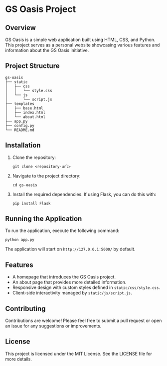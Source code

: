 # GS Oasis Project

## Overview
GS Oasis is a simple web application built using HTML, CSS, and Python. This project serves as a personal website showcasing various features and information about the GS Oasis initiative.

## Project Structure
```
gs-oasis
├── static
│   ├── css
│   │   └── style.css
│   └── js
│       └── script.js
├── templates
│   ├── base.html
│   ├── index.html
│   └── about.html
├── app.py
├── config.py
└── README.md
```

## Installation
1. Clone the repository:
   ```
   git clone <repository-url>
   ```
2. Navigate to the project directory:
   ```
   cd gs-oasis
   ```
3. Install the required dependencies. If using Flask, you can do this with:
   ```
   pip install Flask
   ```

## Running the Application
To run the application, execute the following command:
```
python app.py
```
The application will start on `http://127.0.0.1:5000/` by default.

## Features
- A homepage that introduces the GS Oasis project.
- An about page that provides more detailed information.
- Responsive design with custom styles defined in `static/css/style.css`.
- Client-side interactivity managed by `static/js/script.js`.

## Contributing
Contributions are welcome! Please feel free to submit a pull request or open an issue for any suggestions or improvements.

## License
This project is licensed under the MIT License. See the LICENSE file for more details.